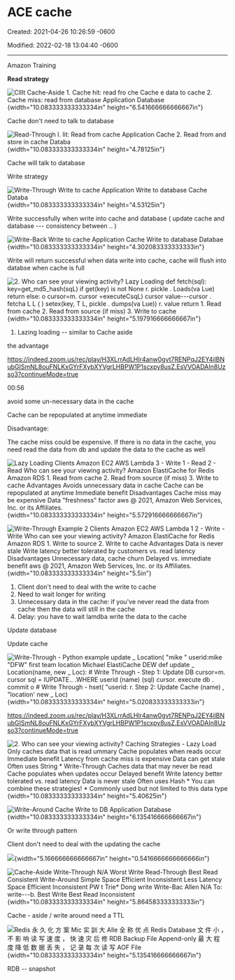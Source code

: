 # ACE cache

Created: 2021-04-26 10:26:59 -0600

Modified: 2022-02-18 13:04:40 -0600

---

Amazon Training

**Read strategy**



![Clllt Cache-Aside 1. Cache hit: read fro che Cache e data to cache 2. Cache miss: read from database Application Database ](../../media/Memeory-Cache-ACE-cache-image1.png){width="10.083333333333334in" height="6.541666666666667in"}

Cache don't need to talk to database



![Read-Through l. lit: Read from cache Application Cache 2. Read from and store in cache Databa ](../../media/Memeory-Cache-ACE-cache-image2.png){width="10.083333333333334in" height="4.78125in"}

Cache will talk to database





Write strategy



![Write-Through Write to cache Application Write to database Cache Databa ](../../media/Memeory-Cache-ACE-cache-image3.png){width="10.083333333333334in" height="4.53125in"}



Write successfully when write into cache and database ( update cache and database --- consistency between .. )

![Write-Back Write to cache Application Cache Write to database Databae ](../../media/Memeory-Cache-ACE-cache-image4.png){width="10.083333333333334in" height="4.302083333333333in"}



Write will return successful when data write into cache, cache will flush into databse when cache is full

![2. Who can see your viewing activity? Lazy Loading def fetch(sql): key=get_md5_hash(sqL) if get(key) is not None r. pickle . Loads(va Lue) return else: o cursor=m. cursor =executeCsqL) cursor value---cursor . fetcha L L ( ) setex(key, T L, pickle . dumps(va Lue)) r. value return 1. Read from cache 2. Read from source (if miss) 3. Write to cache ](../../media/Memeory-Cache-ACE-cache-image5.png){width="10.083333333333334in" height="5.197916666666667in"}
1.  Lazing loading -- similar to Cache aside



the advantage

<https://indeed.zoom.us/rec/play/H3XLrrAdLHlr4anw0gvt7RENPqJ2EY4ilBNubGISmNL8ouFNLKxGYrFXybXYVgrLHBPW1P1scxpy8usZ.EsVVOADAIn8Uzso3?continueMode=true>

00:56



avoid some un-necessary data in the cache

Cache can be repopulated at anytime immediate



Disadvantage:

The cache miss could be expensive. If there is no data in the cache, you need read the data from db and update the data to the cache as well

![Lazy Loading Clients Amazon EC2 AWS Lambda 3 - Write 1 - Read 2 - Read Who can see your viewing activity? Amazon ElastiCache for Redis Amazon RDS 1. Read from cache 2. Read from source (if miss) 3. Write to cache Advantages Avoids unnecessary data in cache Cache can be repopulated at anytime Immediate benefit Disadvantages Cache miss may be expensive Data "freshness" factor aws @ 2021, Amazon Web Services, Inc. or its Affiliates. ](../../media/Memeory-Cache-ACE-cache-image6.png){width="10.083333333333334in" height="5.572916666666667in"}



![Write-Through Example 2 Clients Amazon EC2 AWS Lambda 1 2 - Write - Write Who can see your viewing activity? Amazon ElastiCache for Redis Amazon RDS 1. Write to source 2. Write to cache Advantages Data is never stale Write latency better tolerated by customers vs. read latency Disadvantages Unnecessary data, cache churn Delayed vs. immediate benefit aws @ 2021, Amazon Web Services, Inc. or its Affiliates. ](../../media/Memeory-Cache-ACE-cache-image7.png){width="10.083333333333334in" height="5.5in"}
1.  Client don't need to deal with the write to cache
2.  Need to wait longer for writing
3.  Unnecessary data in the cache: if you've never read the data from cache then the data will still in the cache
4.  Delay: you have to wait lamdba write the data to the cache



Update database

Update cache



![Write-Through - Python example update _ Location( "mike " userid:mike "DFW" first team location Michael ElastiCache DEW def update _ Location(name, new _ Loc): # Write Through - Step 1: Update DB cursor=m. cursor sql = IUPDATE.. .WHERE userid (name) (sql) cursor. execute db . commit o # Write Through - hset( "userid: r. Step 2: Update Cache (name) , "location' new _ Loc) ](../../media/Memeory-Cache-ACE-cache-image8.png){width="10.083333333333334in" height="5.020833333333333in"}

<https://indeed.zoom.us/rec/play/H3XLrrAdLHlr4anw0gvt7RENPqJ2EY4ilBNubGISmNL8ouFNLKxGYrFXybXYVgrLHBPW1P1scxpy8usZ.EsVVOADAIn8Uzso3?continueMode=true>

![2. Who can see your viewing activity? Caching Strategies - Lazy Load Only caches data that is read ummary Cache populates when reads occur Immediate benefit Latency from cache miss is expensive Data can get stale Often uses String * Write-Through Caches data that may never be read Cache populates when updates occur Delayed benefit Write latency better tolerated vs. read latency Data is never stale Often uses Hash * You can combine these strategies! * Commonly used but not limited to this data type ](../../media/Memeory-Cache-ACE-cache-image9.png){width="10.083333333333334in" height="5.40625in"}

![Write-Around Cache Write to DB Application Database ](../../media/Memeory-Cache-ACE-cache-image10.png){width="10.083333333333334in" height="6.135416666666667in"}

Or write through pattern

Client don't need to deal with the updating the cache





![](../../media/Memeory-Cache-ACE-cache-image11.png){width="5.166666666666667in" height="0.5416666666666666in"}



![Cache-Aside Write-Through N/A Worst Write Read-Through Best Read Consistent Write-Around Simple Space Efficient Inconsistent Less Latency Space Efficient Inconsistent PW t Trie* Dong write Write-Bac Allen N/A To: write---b. Best Write Best Read Inconsistent ](../../media/Memeory-Cache-ACE-cache-image12.png){width="10.083333333333334in" height="5.864583333333333in"}

Cache - aside / write around need a TTL



![Redis 永 久 化 方 案 Mic 实 訓 大 Alle 全 称 优 点 Redis Database 文 件 小 ， 不 影 响 读 写 速 度 ， 快 速 灾 后 修 RDB Backup File Append-only 最 大 程 度 降 低 数 据 丢 失 ， 记 录 每 次 读 写 AOF File ](../../media/Memeory-Cache-ACE-cache-image13.png){width="10.083333333333334in" height="5.135416666666667in"}

RDB -- snapshot

















